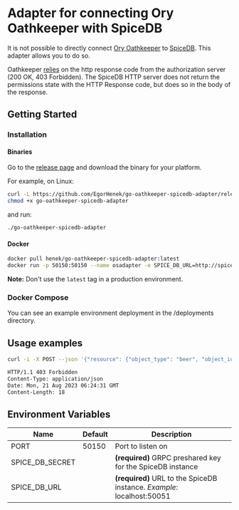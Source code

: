 # Adapter for connecting Ory Oathkeeper with SpiceDB

It is not possible to directly connect [Ory Oathkeeper](https://github.com/ory/oathkeeper) to [SpiceDB](https://github.com/authzed/spicedb). This adapter allows you to do so.

Oathkeeper [relies](https://www.ory.sh/docs/oathkeeper/pipeline/authz#remote_json) on the http response code from the authorization server (200 OK, 403 Forbidden). The SpiceDB HTTP server does not return the permissions state with the HTTP Response code, but does so in the body of the response.

## Getting Started

### Installation

#### Binaries

Go to the [release page](https://github.com/EgorHenek/go-oathkeeper-spicedb-adapter/releases) and download the binary for your platform.

For example, on Linux:

```bash
curl -L https://github.com/EgorHenek/go-oathkeeper-spicedb-adapter/releases/download/v1.0.1/adapter_1.0.1_linux_amd64 -o go-oathkeeper-spicedb-adapter
chmod +x go-oathkeeper-spicedb-adapter
```

and run:

```bash
./go-oathkeeper-spicedb-adapter
```

#### Docker

```bash
docker pull henek/go-oathkeeper-spicedb-adapter:latest
docker run -p 50150:50150 --name osadapter -e SPICE_DB_URL=http://spicedb:50051 -e SPICE_DB_SECRET=topsecret henek/go-oathkeeper-spicedb-adapter
```

**Note:** Don't use the `latest` tag in a production environment.

### Docker Compose

You can see an example environment deployment in the /deployments directory.

## Usage examples

```bash
curl -i -X POST --json '{"resource": {"object_type": "beer", "object_id": "1"}, "permission": "drink", "subject": {"object": {"object_type": "user", "object_id": "1"}}}' http://localhost:50150/permissions/check
```

```bash
HTTP/1.1 403 Forbidden
Content-Type: application/json
Date: Mon, 21 Aug 2023 06:24:31 GMT
Content-Length: 18
```

## Environment Variables

| Name            | Default | Description                                                           |
| --------------- | ------- | --------------------------------------------------------------------- |
| PORT            | 50150   | Port to listen on                                                     |
| SPICE_DB_SECRET |         | **(required)** GRPC preshared key for the SpiceDB instance            |
| SPICE_DB_URL    |         | **(required)** URL to the SpiceDB instance. *Example*: localhost:50051 |
